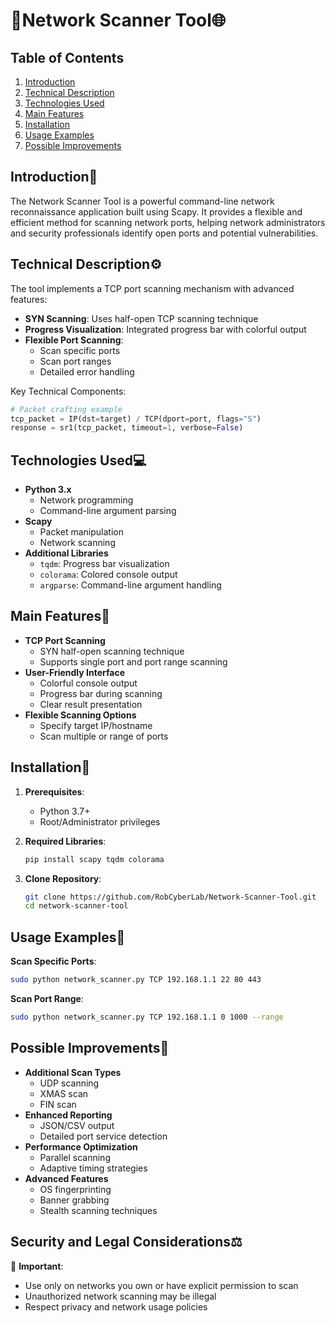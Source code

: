 # 📡Network Scanner Tool🌐

## Table of Contents
1. [Introduction](#introduction)
2. [Technical Description](#technical-description)
3. [Technologies Used](#technologies-used)
4. [Main Features](#main-features)
5. [Installation](#installation)
6. [Usage Examples](#usage-examples)
7. [Possible Improvements](#possible-improvements)

## Introduction📘
The Network Scanner Tool is a powerful command-line network reconnaissance application built using Scapy. It provides a flexible and efficient method for scanning network ports, helping network administrators and security professionals identify open ports and potential vulnerabilities.

## Technical Description⚙️
The tool implements a TCP port scanning mechanism with advanced features:
- **SYN Scanning**: Uses half-open TCP scanning technique
- **Progress Visualization**: Integrated progress bar with colorful output
- **Flexible Port Scanning**: 
  - Scan specific ports
  - Scan port ranges
  - Detailed error handling

Key Technical Components:
```python
# Packet crafting example
tcp_packet = IP(dst=target) / TCP(dport=port, flags="S")
response = sr1(tcp_packet, timeout=1, verbose=False)
```

## Technologies Used💻
- **Python 3.x**
  - Network programming
  - Command-line argument parsing
- **Scapy**
  - Packet manipulation
  - Network scanning
- **Additional Libraries**
  - `tqdm`: Progress bar visualization
  - `colorama`: Colored console output
  - `argparse`: Command-line argument handling

## Main Features🌟
- **TCP Port Scanning**
  - SYN half-open scanning technique
  - Supports single port and port range scanning
- **User-Friendly Interface**
  - Colorful console output
  - Progress bar during scanning
  - Clear result presentation
- **Flexible Scanning Options**
  - Specify target IP/hostname
  - Scan multiple or range of ports

## Installation🔧
1. **Prerequisites**:
   - Python 3.7+
   - Root/Administrator privileges

2. **Required Libraries**:
   ```bash
   pip install scapy tqdm colorama
   ```

3. **Clone Repository**:
   ```bash
   git clone https://github.com/RobCyberLab/Network-Scanner-Tool.git
   cd network-scanner-tool
   ```

## Usage Examples🚀
**Scan Specific Ports**:
```bash
sudo python network_scanner.py TCP 192.168.1.1 22 80 443
```

**Scan Port Range**:
```bash
sudo python network_scanner.py TCP 192.168.1.1 0 1000 --range
```

## Possible Improvements🔬
- **Additional Scan Types**
  - UDP scanning
  - XMAS scan
  - FIN scan
- **Enhanced Reporting**
  - JSON/CSV output
  - Detailed port service detection
- **Performance Optimization**
  - Parallel scanning
  - Adaptive timing strategies
- **Advanced Features**
  - OS fingerprinting
  - Banner grabbing
  - Stealth scanning techniques

## Security and Legal Considerations⚖️
🚨 **Important**: 
- Use only on networks you own or have explicit permission to scan
- Unauthorized network scanning may be illegal
- Respect privacy and network usage policies

